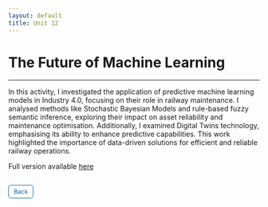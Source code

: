 ```yaml
---
layout: default
title: Unit 12
---
```


# The Future of Machine Learning

---

In this activity, I investigated the application of predictive machine learning models in Industry 4.0, focusing on their role in railway maintenance. I analysed methods like Stochastic Bayesian Models and rule-based fuzzy semantic inference, exploring their impact on asset reliability and maintenance optimisation. Additionally, I examined Digital Twins technology, emphasising its ability to enhance predictive capabilities. This work highlighted the importance of data-driven solutions for efficient and reliable railway operations.

Full version available <a href="pdf/railway.pdf" target="_blank" rel="noopener noreferrer">here</a>

<style>
  .back-button {
    display: inline-block;
    background-color: white;
    color: #006699;
    text-decoration: none;
    padding: 5px 10px; /* Reduced padding for a smaller button */
    font-size: 12px; /* Smaller font size */
    border: 1px solid #006699; /* Thinner border */
    border-radius: 5px;
    cursor: pointer;
    transition: background-color 0.3s, color 0.3s;
    margin: 15px 0; /* Adds space above and below the button */
  }
  .back-button:hover {
    background-color: #006699;
    color: white;
 }
</style>

<div class="button-container">
  <a href="https://dzervenes.github.io/machine-learning/" class="back-button">Back</a>
</div>
